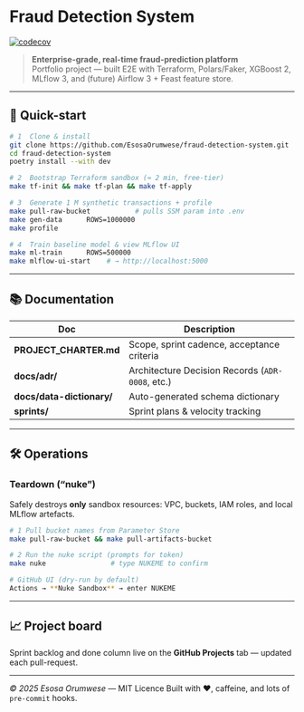 # Fraud Detection System  
[![codecov](https://codecov.io/gh/EsosaOrumwese/fraud-detection-system/graph/badge.svg?token=9INHHQJDOO)](https://codecov.io/gh/EsosaOrumwese/fraud-detection-system)

> **Enterprise-grade, real-time fraud-prediction platform**  
> Portfolio project — built E2E with Terraform, Polars/Faker, XGBoost 2,  
> MLflow 3, and (future) Airflow 3 + Feast feature store.

---

## 👟 Quick-start

```bash
# 1  Clone & install
git clone https://github.com/EsosaOrumwese/fraud-detection-system.git
cd fraud-detection-system
poetry install --with dev

# 2  Bootstrap Terraform sandbox (≈ 2 min, free-tier)
make tf-init && make tf-plan && make tf-apply

# 3  Generate 1 M synthetic transactions + profile
make pull-raw-bucket           # pulls SSM param into .env
make gen-data      ROWS=1000000
make profile

# 4  Train baseline model & view MLflow UI
make ml-train      ROWS=500000
make mlflow-ui-start    # → http://localhost:5000
````

---

## 📚 Documentation

| Doc                       | Description                                      |
|---------------------------|--------------------------------------------------|
| **PROJECT\_CHARTER.md**   | Scope, sprint cadence, acceptance criteria       |
| **docs/adr/**             | Architecture Decision Records (`ADR-0008`, etc.) |
| **docs/data-dictionary/** | Auto-generated schema dictionary                 |
| **sprints/**              | Sprint plans & velocity tracking                 |

---

## 🛠️ Operations

### Teardown (“nuke”)

Safely destroys **only** sandbox resources: VPC, buckets, IAM roles, and local MLflow artefacts.

```bash
# 1 Pull bucket names from Parameter Store
make pull-raw-bucket && make pull-artifacts-bucket

# 2 Run the nuke script (prompts for token)
make nuke                # type NUKEME to confirm

# GitHub UI (dry-run by default)
Actions → **Nuke Sandbox** → enter NUKEME
```

---

## 📈 Project board

Sprint backlog and done column live on the **GitHub Projects** tab — updated each pull-request.

---

*© 2025 Esosa Orumwese* — MIT Licence
Built with ❤️, caffeine, and lots of `pre-commit` hooks.


